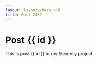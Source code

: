 ```yaml
---
layout: layouts/base.njk
title: Post 2461
---
```


# Post {{ id }}

This is post {{ id }} in my Eleventy project.
